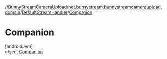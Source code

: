 //[BunnyStreamCameraUpload](../../../../index.md)/[net.bunnystream.bunnystreamcameraupload.domain](../../index.md)/[DefaultStreamHandler](../index.md)/[Companion](index.md)

# Companion

[androidJvm]\
object [Companion](index.md)
